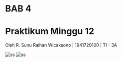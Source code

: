 # BAB 4
# Praktikum Minggu 12

Oleh R. Sunu Raihan Wicaksono | 1941720100 | TI - 3A

![ss](https://github.com/sunuraihan/repo_mobile_assignment/blob/main/minggu12/praktikum1/screenshot/1.PNG?raw=true "screenshot")
![ss](https://github.com/sunuraihan/repo_mobile_assignment/blob/main/minggu12/praktikum1/screenshot/2.PNG?raw=true "screenshot")
